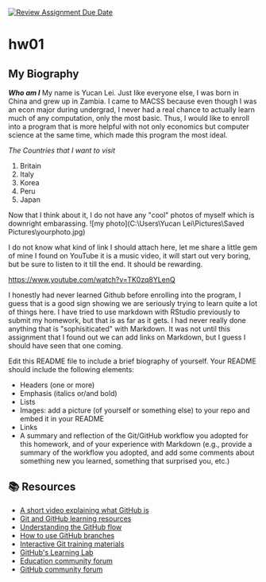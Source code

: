 [![Review Assignment Due Date](https://classroom.github.com/assets/deadline-readme-button-24ddc0f5d75046c5622901739e7c5dd533143b0c8e959d652212380cedb1ea36.svg)](https://classroom.github.com/a/bEPlIkIB)
# hw01
## My Biography
***Who am I***
My name is Yucan Lei. Just like everyone else, I was born in China and grew up in Zambia. I came to MACSS because even though I was an econ major during undergrad, I never had a real chance to actually learn much of any computation, only the most basic. Thus, I would like to enroll into a program that is more helpful with not only economics but computer science at the same time, which made this program the most ideal. 

*The Countries that I want to visit*
1. Britain
2. Italy
3. Korea
4. Peru
5. Japan

Now that I think about it, I do not have any "cool" photos of myself which is downright embarassing. 
![my photo](C:\Users\Yucan Lei\Pictures\Saved Pictures\yourphoto.jpg)

I do not know what kind of link I should attach here, let me share a little gem of mine I found on YouTube
it is a music video, it will start out very boring, but be sure to listen to it till the end. It should be 
rewarding. 

https://www.youtube.com/watch?v=TK0zq8YLenQ

I honestly had never learned Github before enrolling into the program, I guess that is a good sign showing 
we are seriously trying to learn quite a lot of things here. I have tried to use markdown with RStudio previously
to submit my homework, but that is as far as it gets. I had never really done anything that is "sophisiticated" with 
Markdown. It was not until this assignment that I found out we can add links on Markdown, but I guess I should have 
seen that one coming. 


Edit this README file to include a brief biography of yourself. Your README should include the following elements:
* Headers (one or more)
* Emphasis (italics or/and bold)
* Lists
* Images: add a picture (of yourself or something else) to your repo and embed it in your README
* Links
* A summary and reflection of the Git/GitHub workflow you adopted for this homework, and of your experience with Markdown (e.g., provide a summary of the workflow you adopted, and add some comments about something new you learned, something that surprised you, etc.)






## 📚  Resources 
* [A short video explaining what GitHub is](https://www.youtube.com/watch?v=w3jLJU7DT5E&feature=youtu.be) 
* [Git and GitHub learning resources](https://docs.github.com/en/github/getting-started-with-github/git-and-github-learning-resources) 
* [Understanding the GitHub flow](https://guides.github.com/introduction/flow/)
* [How to use GitHub branches](https://www.youtube.com/watch?v=H5GJfcp3p4Q&feature=youtu.be)
* [Interactive Git training materials](https://githubtraining.github.io/training-manual/#/01_getting_ready_for_class)
* [GitHub's Learning Lab](https://lab.github.com/)
* [Education community forum](https://education.github.community/)
* [GitHub community forum](https://github.community/)
